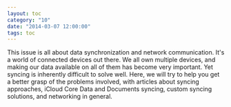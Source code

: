 ```yaml
---
layout: toc
category: "10"
date: "2014-03-07 12:00:00"
tags: toc
---
```


This issue is all about data synchronization and network communication. It's a world of connected devices out there. We all own multiple devices, and making our data available on all of them has become very important. Yet syncing is inherently difficult to solve well. Here, we will try to help you get a better grasp of the problems involved, with articles about syncing approaches, iCloud Core Data and Documents syncing, custom syncing solutions, and networking in general.
